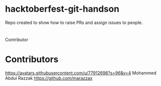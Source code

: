 # hacktoberfest-git-handson
Repo created to show how to raise PRs and assign issues to people.


#
Contributor

# Contributors 

https://avatars.githubusercontent.com/u/77912698?s=96&v=4
Mohammed Abdul Razzak 
https://github.com/marazzax